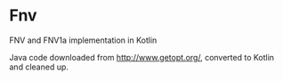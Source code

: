 # Fnv
FNV and FNV1a implementation in Kotlin

Java code downloaded from http://www.getopt.org/, converted to Kotlin and cleaned up. 
